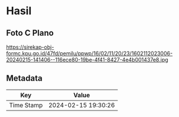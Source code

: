 # Hasil

## Foto C Plano

https://sirekap-obj-formc.kpu.go.id/47fd/pemilu/ppwp/16/02/11/20/23/1602112023006-20240215-141406--116ece80-19be-4f41-8427-4e4b001437e8.jpg


## Metadata

| Key        | Value               |
| ---------- | ------------------- |
| Time Stamp | 2024-02-15 19:30:26 |



